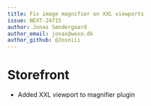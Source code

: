 ```yaml
---
title: Fix image magnifier on XXL viewports
issue: NEXT-24715
author: Jonas Søndergaard
author_email: jonas@wexo.dk
author_github: @Josniii
---
```

# Storefront
* Added XXL viewport to magnifier plugin
